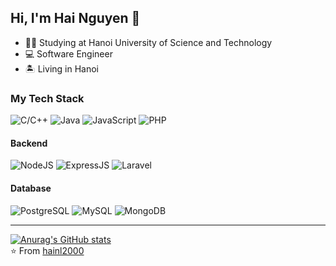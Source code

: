## Hi, I'm Hai Nguyen :dragon_face:

<!-- ![Gaboso](https://github.com/Gaboso/Gaboso/blob/master/github_cover.png "Gaboso") -->
- 👨‍🎓 Studying at Hanoi University of Science and Technology 
- :computer: Software Engineer 
- :desert_island: Living in Hanoi

### My Tech Stack

![C/C++](https://img.shields.io/badge/C-00599C?style=for-the-badge&logo=c&logoColor=white)
![Java](https://img.shields.io/badge/Java-ED8B00?style=for-the-badge&logo=java&logoColor=white)
![JavaScript](https://img.shields.io/badge/JavaScript-F7DF1E?style=for-the-badge&logo=javascript&logoColor=black)
![PHP](https://img.shields.io/badge/PHP-777BB4?style=for-the-badge&logo=php&logoColor=white)
#### Backend
![NodeJS](https://img.shields.io/badge/Node.js-43853D?style=for-the-badge&logo=node.js&logoColor=white)
![ExpressJS](https://img.shields.io/badge/Express.js-404D59?style=for-the-badge)
![Laravel](https://img.shields.io/badge/Laravel-FF2D20?style=for-the-badge&logo=laravel&logoColor=white)
#### Database
![PostgreSQL](https://img.shields.io/badge/PostgreSQL-316192?style=for-the-badge&logo=postgresql&logoColor=white)
![MySQL](https://img.shields.io/badge/MySQL-00000F?style=for-the-badge&logo=mysql&logoColor=white)
![MongoDB](https://img.shields.io/badge/MongoDB-4EA94B?style=for-the-badge&logo=mongodb&logoColor=white)



---
[![Anurag's GitHub stats](https://github-readme-stats.vercel.app/api?username=hainl2000&theme=discord_old_blurple)](https://github.com/anuraghazra/github-readme-stats)
</br>
⭐️ From [hainl2000](https://github.com/hainl2000)
